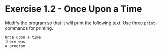# Exercise 1.2 - Once Upon a Time

Modify the program so that it will print the following text. Use three `print`-commands for printing.

```
Once upon a time
there was
a program
```

